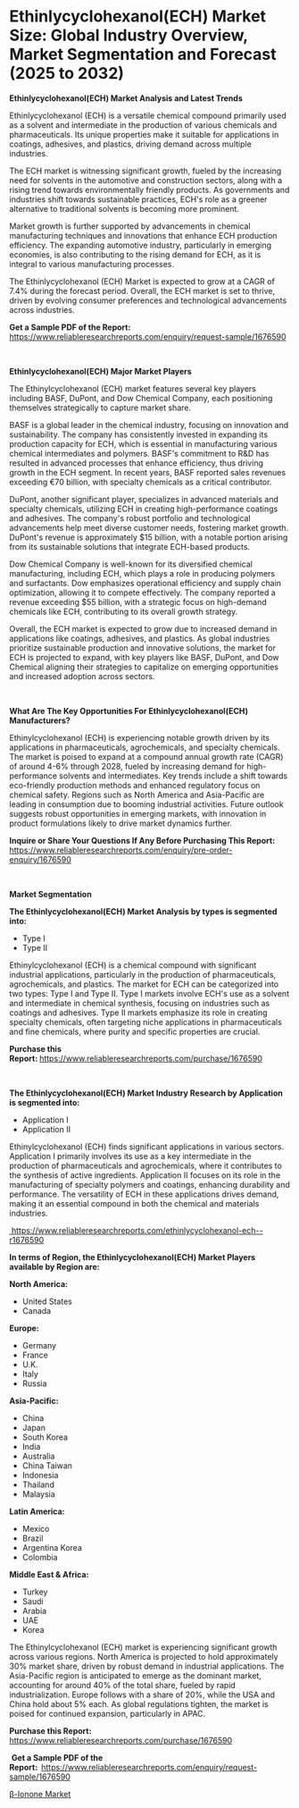 <p><h1>Ethinlycyclohexanol(ECH) Market Size: Global Industry Overview, Market Segmentation and Forecast (2025 to 2032)</h1></p><p><strong>Ethinlycyclohexanol(ECH) Market Analysis and Latest Trends</strong></p>
<p><p>Ethinlycyclohexanol (ECH) is a versatile chemical compound primarily used as a solvent and intermediate in the production of various chemicals and pharmaceuticals. Its unique properties make it suitable for applications in coatings, adhesives, and plastics, driving demand across multiple industries. </p><p>The ECH market is witnessing significant growth, fueled by the increasing need for solvents in the automotive and construction sectors, along with a rising trend towards environmentally friendly products. As governments and industries shift towards sustainable practices, ECH's role as a greener alternative to traditional solvents is becoming more prominent. </p><p>Market growth is further supported by advancements in chemical manufacturing techniques and innovations that enhance ECH production efficiency. The expanding automotive industry, particularly in emerging economies, is also contributing to the rising demand for ECH, as it is integral to various manufacturing processes.</p><p>The Ethinlycyclohexanol (ECH) Market is expected to grow at a CAGR of 7.4% during the forecast period. Overall, the ECH market is set to thrive, driven by evolving consumer preferences and technological advancements across industries.</p></p>
<p><strong>Get a Sample PDF of the Report:&nbsp;</strong> <a href="https://www.reliableresearchreports.com/enquiry/request-sample/1676590?utm_campaign=3292&utm_medium=2&utm_source=Github&utm_content=ia&utm_term=24032025&utm_id=ethinlycyclohexanolech">https://www.reliableresearchreports.com/enquiry/request-sample/1676590</a></p>
<p>&nbsp;</p>
<p><strong>Ethinlycyclohexanol(ECH) Major Market Players</strong></p>
<p><p>The Ethinylcyclohexanol (ECH) market features several key players including BASF, DuPont, and Dow Chemical Company, each positioning themselves strategically to capture market share. </p><p>BASF is a global leader in the chemical industry, focusing on innovation and sustainability. The company has consistently invested in expanding its production capacity for ECH, which is essential in manufacturing various chemical intermediates and polymers. BASF's commitment to R&D has resulted in advanced processes that enhance efficiency, thus driving growth in the ECH segment. In recent years, BASF reported sales revenues exceeding €70 billion, with specialty chemicals as a critical contributor.</p><p>DuPont, another significant player, specializes in advanced materials and specialty chemicals, utilizing ECH in creating high-performance coatings and adhesives. The company's robust portfolio and technological advancements help meet diverse customer needs, fostering market growth. DuPont's revenue is approximately $15 billion, with a notable portion arising from its sustainable solutions that integrate ECH-based products.</p><p>Dow Chemical Company is well-known for its diversified chemical manufacturing, including ECH, which plays a role in producing polymers and surfactants. Dow emphasizes operational efficiency and supply chain optimization, allowing it to compete effectively. The company reported a revenue exceeding $55 billion, with a strategic focus on high-demand chemicals like ECH, contributing to its overall growth strategy.</p><p>Overall, the ECH market is expected to grow due to increased demand in applications like coatings, adhesives, and plastics. As global industries prioritize sustainable production and innovative solutions, the market for ECH is projected to expand, with key players like BASF, DuPont, and Dow Chemical aligning their strategies to capitalize on emerging opportunities and increased adoption across sectors.</p></p>
<p>&nbsp;</p>
<p><strong>What Are The Key Opportunities For Ethinlycyclohexanol(ECH) Manufacturers?</strong></p>
<p><p>Ethinylcyclohexanol (ECH) is experiencing notable growth driven by its applications in pharmaceuticals, agrochemicals, and specialty chemicals. The market is poised to expand at a compound annual growth rate (CAGR) of around 4-6% through 2028, fueled by increasing demand for high-performance solvents and intermediates. Key trends include a shift towards eco-friendly production methods and enhanced regulatory focus on chemical safety. Regions such as North America and Asia-Pacific are leading in consumption due to booming industrial activities. Future outlook suggests robust opportunities in emerging markets, with innovation in product formulations likely to drive market dynamics further.</p></p>
<p><strong>Inquire or Share Your Questions If Any Before Purchasing This Report:</strong> <a href="https://www.reliableresearchreports.com/enquiry/pre-order-enquiry/1676590?utm_campaign=3292&utm_medium=2&utm_source=Github&utm_content=ia&utm_term=24032025&utm_id=ethinlycyclohexanolech">https://www.reliableresearchreports.com/enquiry/pre-order-enquiry/1676590</a></p>
<p>&nbsp;</p>
<p><strong>Market Segmentation</strong></p>
<p><strong>The Ethinlycyclohexanol(ECH) Market Analysis by types is segmented into:</strong></p>
<p><ul><li>Type I</li><li>Type II</li></ul></p>
<p><p>Ethinylcyclohexanol (ECH) is a chemical compound with significant industrial applications, particularly in the production of pharmaceuticals, agrochemicals, and plastics. The market for ECH can be categorized into two types: Type I and Type II. Type I markets involve ECH's use as a solvent and intermediate in chemical synthesis, focusing on industries such as coatings and adhesives. Type II markets emphasize its role in creating specialty chemicals, often targeting niche applications in pharmaceuticals and fine chemicals, where purity and specific properties are crucial.</p></p>
<p><strong>Purchase this Report:&nbsp;</strong><a href="https://www.reliableresearchreports.com/purchase/1676590?utm_campaign=3292&utm_medium=2&utm_source=Github&utm_content=ia&utm_term=24032025&utm_id=ethinlycyclohexanolech">https://www.reliableresearchreports.com/purchase/1676590</a></p>
<p>&nbsp;</p>
<p><strong>The Ethinlycyclohexanol(ECH) Market Industry Research by Application is segmented into:</strong></p>
<p><ul><li>Application I</li><li>Application II</li></ul></p>
<p><p>Ethinylcyclohexanol (ECH) finds significant applications in various sectors. Application I primarily involves its use as a key intermediate in the production of pharmaceuticals and agrochemicals, where it contributes to the synthesis of active ingredients. Application II focuses on its role in the manufacturing of specialty polymers and coatings, enhancing durability and performance. The versatility of ECH in these applications drives demand, making it an essential compound in both the chemical and materials industries.</p></p>
<p><a href="https://www.reliableresearchreports.com/ethinlycyclohexanol-ech--r1676590?utm_campaign=3292&utm_medium=2&utm_source=Github&utm_content=ia&utm_term=24032025&utm_id=ethinlycyclohexanolech">&nbsp;https://www.reliableresearchreports.com/ethinlycyclohexanol-ech--r1676590</a></p>
<p><strong>In terms of Region, the Ethinlycyclohexanol(ECH) Market Players available by Region are:</strong></p>
<p>
    <p> <strong> North America: </strong>
        <ul>
            <li>United States</li>
            <li>Canada</li>
        </ul>
        </p> 
    <p> <strong> Europe: </strong>
        <ul>
            <li>Germany</li>
            <li>France</li>
            <li>U.K.</li>
            <li>Italy</li>
            <li>Russia</li>
        </ul>
        </p> 
    <p> <strong> Asia-Pacific: </strong>
        <ul>
            <li>China</li>
            <li>Japan</li>
            <li>South Korea</li>
            <li>India</li>
            <li>Australia</li>
            <li>China Taiwan</li>
            <li>Indonesia</li>
            <li>Thailand</li>
            <li>Malaysia</li>
        </ul>
        </p> 
    <p> <strong> Latin America: </strong>
        <ul>
            <li>Mexico</li>
            <li>Brazil</li>
            <li>Argentina Korea</li>
            <li>Colombia</li>
        </ul>
        </p> 
    <p> <strong> Middle East & Africa: </strong>
        <ul>
            <li>Turkey</li>
            <li>Saudi</li>
            <li>Arabia</li>
            <li>UAE</li>
            <li>Korea</li>
        </ul>
    </p>
    </p>
<p><p>The Ethinylcyclohexanol (ECH) market is experiencing significant growth across various regions. North America is projected to hold approximately 30% market share, driven by robust demand in industrial applications. The Asia-Pacific region is anticipated to emerge as the dominant market, accounting for around 40% of the total share, fueled by rapid industrialization. Europe follows with a share of 20%, while the USA and China hold about 5% each. As global regulations tighten, the market is poised for continued expansion, particularly in APAC.</p></p>
<p><strong>Purchase this Report: </strong><a href="https://www.reliableresearchreports.com/purchase/1676590?utm_campaign=3292&utm_medium=2&utm_source=Github&utm_content=ia&utm_term=24032025&utm_id=ethinlycyclohexanolech">https://www.reliableresearchreports.com/purchase/1676590</a></p>
<p>&nbsp;<strong>Get a Sample PDF of the Report:&nbsp;&nbsp;</strong><a href="https://www.reliableresearchreports.com/enquiry/request-sample/1676590?utm_campaign=3292&utm_medium=2&utm_source=Github&utm_content=ia&utm_term=24032025&utm_id=ethinlycyclohexanolech">https://www.reliableresearchreports.com/enquiry/request-sample/1676590</a></p>
<p><strong></strong></p>
<p><p><a href="https://github.com/kukolkasimo5/Market-Research-Report-List-1/blob/main/b-ionone-market.md?utm_campaign=3292&utm_medium=2&utm_source=Github&utm_content=ia&utm_term=24032025&utm_id=ethinlycyclohexanolech">β-Ionone Market</a></p></p>